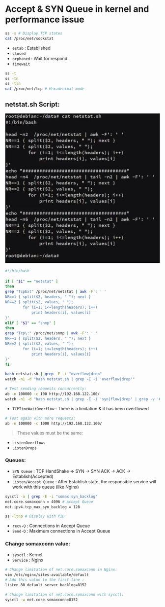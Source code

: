 # Accept & SYN Queue in kernel and performance issue

```sh
ss -s # Display TCP states
cat /proc/net/sockstat
```
* `estab` : Established
* `closed`
* `orphaned` : Wait for respond
* `timewait`

```sh
ss -t
ss -tn
ss -tln
cat /proc/net/tcp # Hexadecimal mode
```

## netstat.sh Script:

![netstat.sh](Assets/netstat.sh.png)

```sh
#!/bin/bash

if [ "$1" == "netstat" ]
then
grep "TcpExt" /proc/net/netstat | awk -F': ' '
NR==1 { split($2, headers, " "); next }
NR==2 { split($2, values, " ");
        for (i=1; i<=length(headers); i++) 
            print headers[i], values[i]
}'
elif [ "$1" == "snmp" ]
then
grep "Tcp\:" /proc/net/snmp | awk -F': ' '
NR==1 { split($2, headers, " "); next }
NR==2 { split($2, values, " ");
        for (i=1; i<=length(headers); i++) 
            print headers[i], values[i]
}'
fi
```
```sh
bash netstat.sh | grep -E -i "overflow|drop"
watch -n1 -d "bash netstat.sh | grep -E -i 'overflow|drop'"
```

```sh
# Test sending requests concurrently:
ab -n 100000 -c 100 http://192.168.122.100/ 
watch -n1 -d "bash netstat.sh | grep -E -i 'syn|flow|drop' | grep -v '0$'" # Don't show 0 numbers
```
* `TCPTimeWaitOverflow` : There is a limitation & it has been overflowed
```sh
# Test again with more requests:
ab -n 100000 -c 1000 http://192.168.122.100/ 
```
> These values must be the same:
* `ListenOverflows` 
* `ListenDrops` 

### Queues:
* `SYN Queue` : TCP HandShake => SYN -> SYN ACK -> ACK -> Establish(Accepted)
* `Listen/Accept Queue` : After Establish state, the responsible service will work with this queue (like Nginx)

```sh
sysctl -a | grep -E -i "somax|syn_backlog"
net.core.somaxconn = 4096 # Accept Queue
net.ipv4.tcp_max_syn_backlog = 128
```
```sh
ss -ltnp # Display with PID
```
* `recv-Q` : Connections in Accept Queue
* `Send-Q` : Maximum connections in Accept Queue

### Change somaxconn value:
* `sysctl` : Kernel
* `Service` : Nginx

```sh
# Change limitation of net.core.somaxconn in Nginx:
vim /etc/nginx/sites-available/default
# Add this value to the first line :
listen 80 default_server backlog=8152
```

```sh
# Change limitation of net.core.somaxconn with sysctl:
sysctl -w net.core.somaxconn=8152
```


